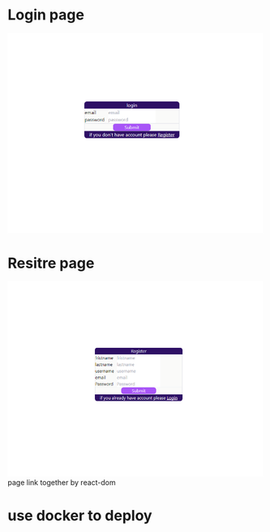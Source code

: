 
# Login page

![Getting Started](./ExapleImg/logInPage.png)

# Resitre page

![Getting Started](./ExapleImg/RegistorPage.png)
page link together by react-dom

# use docker to deploy
